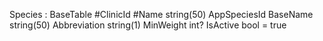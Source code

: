 Species : BaseTable
#ClinicId
#Name string(50)
AppSpeciesId
BaseName string(50)
Abbreviation string(1)
MinWeight int?
IsActive bool = true
